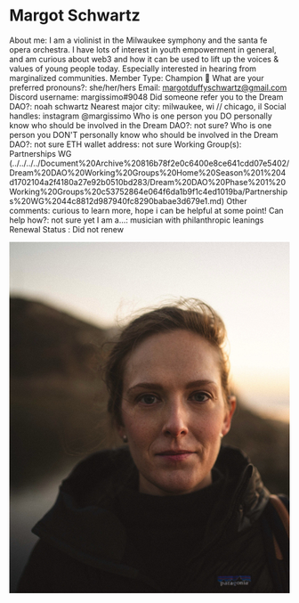 # Margot Schwartz

About me: I am a violinist in the Milwaukee symphony and the santa fe opera orchestra. I have lots of interest in youth empowerment in general, and am curious about web3 and how it can be used to lift up the voices & values of young people today. Especially interested in hearing from marginalized communities.
Member Type: Champion 🙌
What are your preferred pronouns?: she/her/hers
Email: margotduffyschwartz@gmail.com
Discord username: margissimo#9048
Did someone refer you to the Dream DAO?: noah schwartz
Nearest major city: milwaukee, wi // chicago, il
Social handles: instagram @margissimo
Who is one person you DO personally know who should be involved in the Dream DAO?: not sure?
Who is one person you DON'T personally know who should be involved in the Dream DAO?: not sure
ETH wallet address: not sure
Working Group(s): Partnerships WG (../../../../Document%20Archive%20816b78f2e0c6400e8ce641cdd07e5402/Dream%20DAO%20Working%20Groups%20Home%20Season%201%204d1702104a2f4180a27e92b0510bd283/Dream%20DAO%20Phase%201%20Working%20Groups%20c53752864e064f6da1b9f1c4ed1019ba/Partnerships%20WG%2044c8812d987940fc8290babae3d679e1.md)
Other comments: curious to learn more, hope i can be helpful at some point!
Can help how?: not sure yet
I am a...: musician with philanthropic leanings
Renewal Status : Did not renew

![IMG_6671.jpeg](Margot%20Schwartz%2017943d792fae48d1923bf0d50d6e681a/IMG_6671.jpeg)